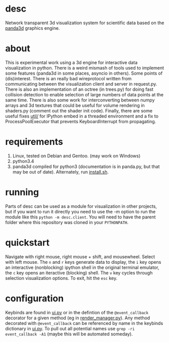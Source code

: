 # desc
Network transparent 3d visualization system for scientific data
based on the [panda3d](https://github.com/panda3d/panda3d) graphics engine.

# about
This is experimental work using a 3d engine for interactive data visualization in python.
There is a weird mismash of tools used to implement some features (panda3d in some places,
asyncio in others). Some points of (dis)interest. There is an really bad wireprotocol
written from communicating between the visualization client and server in request.py.
There is also an implementation of an octree (in trees.py) for doing fast collision
detection to enable selection of large numbers of data points at the same time. There
is also some work for interconverting between numpy arrays and 3d textures that
could be useful for volume rendering in shaders.py (comment out the shader init code).
Finally, there are some useful fixes [util/](util/) for IPython embed in a threaded
environment and a fix to ProcessPoolExecutor that prevents KeyboardInterrupt from propagating.

# requirements
 1. Linux, tested on Debian and Gentoo. (may work on Windows)
 2. python3.4
 3. panda3d compiled for python3 (documentation is in panda.py, but that may be out of date).
 	Alternately, run [install.sh](install.sh).

# running
Parts of desc can be used as a module for visualization in other projects,
but if you want to run it directly you need to use the -m option to run the
module like this `python -m desc.client`. You will need to have the parent
folder where this repository was cloned in your `PYTHONPATH`. 

# quickstart
Navigate with right mouse, right mouse + shift, and mousewheel. Select with left mouse.
The `n` and `r` keys generate data to display, the `i` key opens an interactive
(nonblocking) ipython shell in the original terminal emulator, the `c` key opens an
iteractive (blocking) shell. The `v` key cycles through selection visualization options.
To exit, hit the `esc` key.

# configuration
Keybinds are found in [ui.py](ui.py) or in the defintion of the `@event_callback`
decorator for a given method (eg in [render_manager.py](render_manager.py)).
Any method decorated with `@event_callback` can be referenced by name in
the keybinds dictionary in [ui.py](ui.py). To pull out all potential names
use `grep -ri event_callback -A1` (maybe this will be automated someday).

